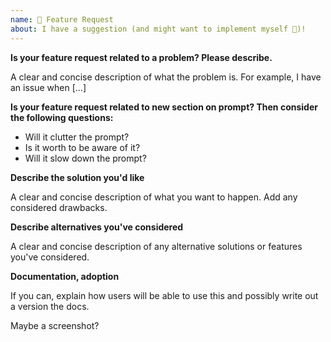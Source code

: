 ```yaml
---
name: 🚀 Feature Request
about: I have a suggestion (and might want to implement myself 🙂)!
---
```


**Is your feature request related to a problem? Please describe.**

A clear and concise description of what the problem is.
For example, I have an issue when […]

**Is your feature request related to new section on prompt? Then consider the following questions:**

- Will it clutter the prompt?
- Is it worth to be aware of it?
- Will it slow down the prompt?

<!--
For more information on above points, See our contributing guidelines:

https://github.com/spaceship-prompt/spaceship-prompt/blob/master/CONTRIBUTING.md#sections
-->

**Describe the solution you'd like**

A clear and concise description of what you want to happen. Add any considered drawbacks.

**Describe alternatives you've considered**

A clear and concise description of any alternative solutions or features you've considered.

**Documentation, adoption**

If you can, explain how users will be able to use this and possibly write out a version the docs.

Maybe a screenshot?

